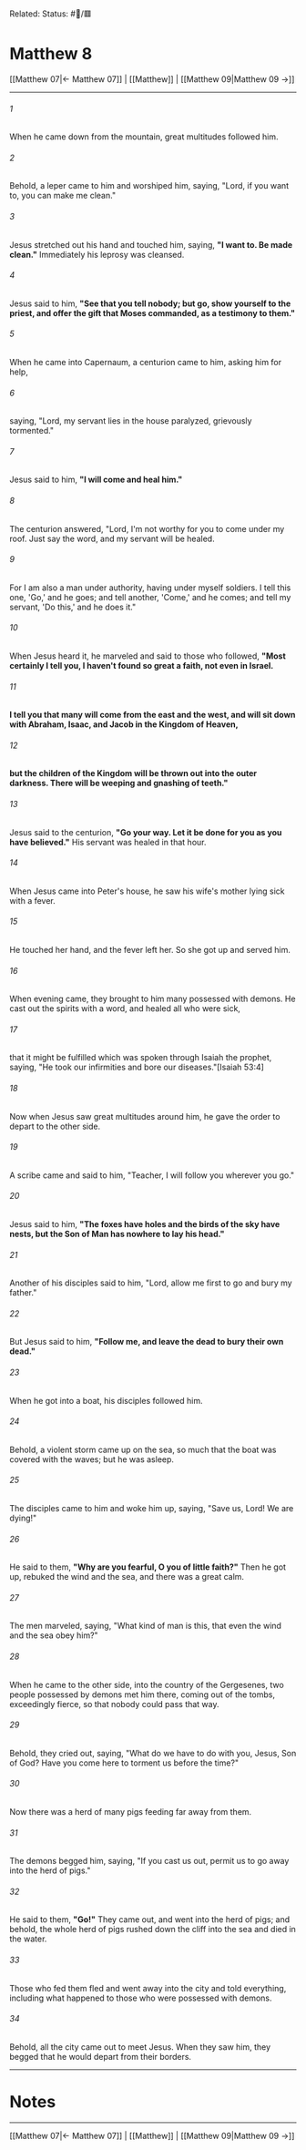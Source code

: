 Related:
Status: #📖/🟥
# Matthew 8

[[Matthew 07|← Matthew 07]] | [[Matthew]] | [[Matthew 09|Matthew 09 →]]
***



###### 1 
When he came down from the mountain, great multitudes followed him. 

###### 2 
Behold, a leper came to him and worshiped him, saying, "Lord, if you want to, you can make me clean." 

###### 3 
Jesus stretched out his hand and touched him, saying, **"I want to. Be made clean."** Immediately his leprosy was cleansed. 

###### 4 
Jesus said to him, **"See that you tell nobody; but go, show yourself to the priest, and offer the gift that Moses commanded, as a testimony to them."** 

###### 5 
When he came into Capernaum, a centurion came to him, asking him for help, 

###### 6 
saying, "Lord, my servant lies in the house paralyzed, grievously tormented." 

###### 7 
Jesus said to him, **"I will come and heal him."** 

###### 8 
The centurion answered, "Lord, I'm not worthy for you to come under my roof. Just say the word, and my servant will be healed. 

###### 9 
For I am also a man under authority, having under myself soldiers. I tell this one, 'Go,' and he goes; and tell another, 'Come,' and he comes; and tell my servant, 'Do this,' and he does it." 

###### 10 
When Jesus heard it, he marveled and said to those who followed, **"Most certainly I tell you, I haven't found so great a faith, not even in Israel.** 

###### 11 
**I tell you that many will come from the east and the west, and will sit down with Abraham, Isaac, and Jacob in the Kingdom of Heaven,** 

###### 12 
**but the children of the Kingdom will be thrown out into the outer darkness. There will be weeping and gnashing of teeth."** 

###### 13 
Jesus said to the centurion, **"Go your way. Let it be done for you as you have believed."** His servant was healed in that hour. 

###### 14 
When Jesus came into Peter's house, he saw his wife's mother lying sick with a fever. 

###### 15 
He touched her hand, and the fever left her. So she got up and served him. 

###### 16 
When evening came, they brought to him many possessed with demons. He cast out the spirits with a word, and healed all who were sick, 

###### 17 
that it might be fulfilled which was spoken through Isaiah the prophet, saying, "He took our infirmities and bore our diseases."<crossref intro="8:17">[Isaiah 53:4]</crossref> 

###### 18 
Now when Jesus saw great multitudes around him, he gave the order to depart to the other side. 

###### 19 
A scribe came and said to him, "Teacher, I will follow you wherever you go." 

###### 20 
Jesus said to him, **"The foxes have holes and the birds of the sky have nests, but the Son of Man has nowhere to lay his head."** 

###### 21 
Another of his disciples said to him, "Lord, allow me first to go and bury my father." 

###### 22 
But Jesus said to him, **"Follow me, and leave the dead to bury their own dead."** 

###### 23 
When he got into a boat, his disciples followed him. 

###### 24 
Behold, a violent storm came up on the sea, so much that the boat was covered with the waves; but he was asleep. 

###### 25 
The disciples came to him and woke him up, saying, "Save us, Lord! We are dying!" 

###### 26 
He said to them, **"Why are you fearful, O you of little faith?"** Then he got up, rebuked the wind and the sea, and there was a great calm. 

###### 27 
The men marveled, saying, "What kind of man is this, that even the wind and the sea obey him?" 

###### 28 
When he came to the other side, into the country of the Gergesenes, two people possessed by demons met him there, coming out of the tombs, exceedingly fierce, so that nobody could pass that way. 

###### 29 
Behold, they cried out, saying, "What do we have to do with you, Jesus, Son of God? Have you come here to torment us before the time?" 

###### 30 
Now there was a herd of many pigs feeding far away from them. 

###### 31 
The demons begged him, saying, "If you cast us out, permit us to go away into the herd of pigs." 

###### 32 
He said to them, **"Go!"** They came out, and went into the herd of pigs; and behold, the whole herd of pigs rushed down the cliff into the sea and died in the water. 

###### 33 
Those who fed them fled and went away into the city and told everything, including what happened to those who were possessed with demons. 

###### 34 
Behold, all the city came out to meet Jesus. When they saw him, they begged that he would depart from their borders.

---
# Notes


***
[[Matthew 07|← Matthew 07]] | [[Matthew]] | [[Matthew 09|Matthew 09 →]]
